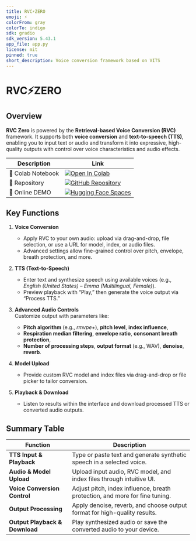 ```yaml
---
title: RVC⚡ZERO
emoji: ⚡
colorFrom: gray
colorTo: indigo
sdk: gradio
sdk_version: 5.43.1
app_file: app.py
license: mit
pinned: true
short_description: Voice conversion framework based on VITS
---
```


# RVC⚡ZERO

## Overview
**RVC Zero** is powered by the **Retrieval-based Voice Conversion (RVC)** framework. It supports both **voice conversion** and **text-to-speech (TTS)**, enabling you to input text or audio and transform it into expressive, high-quality outputs with control over voice characteristics and audio effects.

| Description         | Link |
|---------------------|------|
| 📙 Colab Notebook | [![Open In Colab](https://colab.research.google.com/assets/colab-badge.svg)](https://colab.research.google.com/github/R3gm/rvc_zero_ui/blob/main/colab_notebook.ipynb) |
| 🎉 Repository       | [![GitHub Repository](https://img.shields.io/badge/GitHub-Repository-black?style=flat-square&logo=github)](https://github.com/R3gm/rvc_zero_ui) |
| 🚀 Online DEMO      | [![Hugging Face Spaces](https://img.shields.io/badge/%F0%9F%A4%97%20Hugging%20Face-Spaces-blue)](https://huggingface.co/spaces/r3gm/rvc_zero) |

## Key Functions
1. **Voice Conversion**  
   - Apply RVC to your own audio: upload via drag-and-drop, file selection, or use a URL for model, index, or audio files.  
   - Advanced settings allow fine-grained control over pitch, envelope, breath protection, and more.

2. **TTS (Text-to-Speech)**  
   - Enter text and synthesize speech using available voices (e.g., *English (United States) – Emma (Multilingual, Female)*).  
   - Preview playback with “Play,” then generate the voice output via “Process TTS.”

3. **Advanced Audio Controls**  
   Customize output with parameters like:  
   - **Pitch algorithm** (e.g., *rmvpe+*), **pitch level**, **index influence**,  
   - **Respiration median filtering**, **envelope ratio**, **consonant breath protection**,  
   - **Number of processing steps**, **output format** (e.g., WAV), **denoise**, **reverb**.

4. **Model Upload**  
   - Provide custom RVC model and index files via drag-and-drop or file picker to tailor conversion.

5. **Playback & Download**  
   - Listen to results within the interface and download processed TTS or converted audio outputs.

## Summary Table

| Function                    | Description                                                                   |
|-----------------------------|-------------------------------------------------------------------------------|
| **TTS Input & Playback**    | Type or paste text and generate synthetic speech in a selected voice.        |
| **Audio & Model Upload**    | Upload input audio, RVC model, and index files through intuitive UI.         |
| **Voice Conversion Control**| Adjust pitch, index influence, breath protection, and more for fine tuning.  |
| **Output Processing**       | Apply denoise, reverb, and choose output format for high-quality results.     |
| **Output Playback & Download** | Play synthesized audio or save the converted audio to your device.       |

